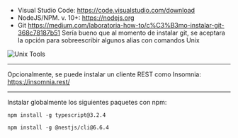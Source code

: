 - Visual Studio Code: https://code.visualstudio.com/download
- NodeJS/NPM. v. 10+: https://nodejs.org
- Git https://medium.com/laboratoria-how-to/c%C3%B3mo-instalar-git-368c78187b51
Sería bueno que al momento de instalar git, se aceptara la opción para sobreescribir algunos alias con comandos Unix 

![Unix Tools](https://i.imgur.com/JmE8E1K.png)

<hr>

Opcionalmente, se puede instalar un cliente REST como Insomnia: https://insomnia.rest/

<hr/>
Instalar globalmente los siguientes paquetes con npm:


```npm install -g typescript@3.2.4```

```npm install -g @nestjs/cli@6.6.4```
